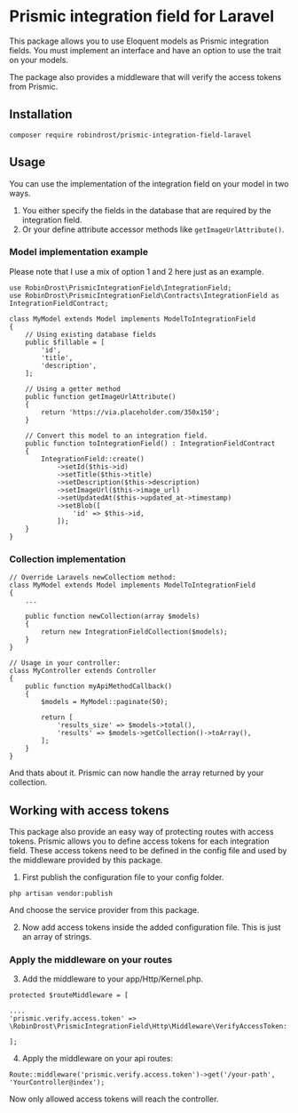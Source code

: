 # Prismic integration field for Laravel

This package allows you to use Eloquent models as Prismic integration fields. You must implement an interface and have an option to use the trait on your models.

The package also provides a middleware that will verify the access tokens from Prismic.

## Installation

```
composer require robindrost/prismic-integration-field-laravel
```

## Usage

You can use the implementation of the integration field on your model in two ways.

1. You either specify the fields in the database that are required by the integration field.
2. Or your define attribute accessor methods like `getImageUrlAttribute()`.

### Model implementation example

Please note that I use a mix of option 1 and 2 here just as an example.

```
use RobinDrost\PrismicIntegrationField\IntegrationField;
use RobinDrost\PrismicIntegrationField\Contracts\IntegrationField as IntegrationFieldContract;

class MyModel extends Model implements ModelToIntegrationField
{
    // Using existing database fields
    public $fillable = [
        'id',
        'title',
        'description',
    ];

    // Using a getter method
    public function getImageUrlAttribute()
    {
        return 'https://via.placeholder.com/350x150';
    }

    // Convert this model to an integration field.
    public function toIntegrationField() : IntegrationFieldContract
    {
        IntegrationField::create()
            ->setId($this->id)
            ->setTitle($this->title)
            ->setDescription($this->description)
            ->setImageUrl($this->image_url)
            ->setUpdatedAt($this->updated_at->timestamp)
            ->setBlob([
                'id' => $this->id,
            ]);
    }
}
```

### Collection implementation

```
// Override Laravels newCollectiom method:
class MyModel extends Model implements ModelToIntegrationField
{
    ...

    public function newCollection(array $models)
    {
        return new IntegrationFieldCollection($models);
    }
}

// Usage in your controller:
class MyController extends Controller
{
    public function myApiMethodCallback()
    {
        $models = MyModel::paginate(50);

        return [
            'results_size' => $models->total(),
            'results' => $models->getCollection()->toArray(),
        ];
    }
}
```

And thats about it. Prismic can now handle the array returned by your collection.

## Working with access tokens

This package also provide an easy way of protecting routes with access tokens. Prismic allows you to define access tokens for each integration field. These access tokens need to be defined in the config file and used by the middleware provided by this package.

1. First publish the configuration file to your config folder.

```
php artisan vendor:publish
```

And choose the service provider from this package.

2. Now add access tokens inside the added configuration file. This is just an array of strings.

### Apply the middleware on your routes

3. Add the middleware to your app/Http/Kernel.php.

```
protected $routeMiddleware = [

....
'prismic.verify.access.token' => \RobinDrost\PrismicIntegrationField\Http\Middleware\VerifyAccessToken::class,

];
```

4. Apply the middleware on your api routes:

```
Route::middleware('prismic.verify.access.token')->get('/your-path', 'YourController@index');
```

Now only allowed access tokens will reach the controller.
